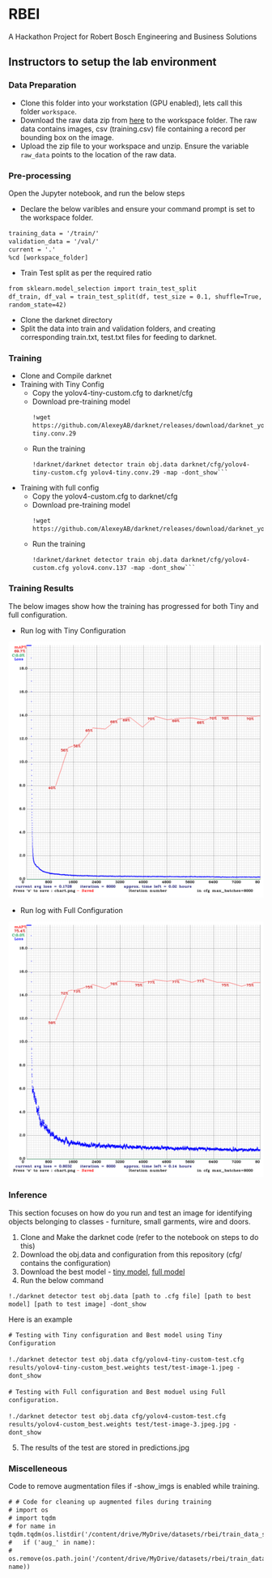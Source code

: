# RBEI

A Hackathon Project for Robert Bosch Engineering and Business Solutions

## Instructors to setup the lab environment

### Data Preparation

- Clone this folder into your workstation (GPU enabled), lets call this folder `workspace`. 
- Download the raw data zip from [here]() to the workspace folder. The raw data contains images, csv (training.csv) file containing a record per bounding box on the image. 
- Upload the zip file to your workspace and unzip. Ensure the variable `raw_data` points to the location of the raw data.

### Pre-processing

Open the Jupyter notebook, and run the below steps

- Declare the below varibles and ensure your command prompt is set to the workspace folder. 

```
training_data = '/train/'
validation_data = '/val/'
current = '.'
%cd [workspace_folder]
```
- Train Test split as per the required ratio
  
```
from sklearn.model_selection import train_test_split
df_train, df_val = train_test_split(df, test_size = 0.1, shuffle=True, random_state=42)
```
- Clone the darknet directory 
- Split the data into train and validation folders, and creating corresponding train.txt, test.txt files for feeding to darknet.

### Training

- Clone and Compile darknet
- Training with Tiny Config
  - Copy the yolov4-tiny-custom.cfg to darknet/cfg
  - Download pre-training model 
    ```
    !wget https://github.com/AlexeyAB/darknet/releases/download/darknet_yolo_v4_pre/yolov4-tiny.conv.29
    ```
  - Run the training
    ```
    !darknet/darknet detector train obj.data darknet/cfg/yolov4-tiny-custom.cfg yolov4-tiny.conv.29 -map -dont_show```
- Training with full config
  - Copy the yolov4-custom.cfg to darknet/cfg
  - Download pre-training model 
    ```
    !wget https://github.com/AlexeyAB/darknet/releases/download/darknet_yolo_v3_optimal/yolov4.conv.137
    ```
  - Run the training
    ```
    !darknet/darknet detector train obj.data darknet/cfg/yolov4-custom.cfg yolov4.conv.137 -map -dont_show```

### Training Results

The below images show how the training has progressed for both Tiny and full configuration. 

- Run log with Tiny Configuration

![Results](images/yolov4-tiny-custom.png)

- Run log with Full Configuration

![Results](images/yolov4-custom.png)


### Inference

This section focuses on how do you run and test an image for identifying objects belonging to classes - furniture, small garments, wire and doors. 

1. Clone and Make the darknet code (refer to the notebook on steps to do this)
2. Download the obj.data and configuration from this repository (cfg/ contains the configuration)
3. Download the best model - [tiny model](https://drive.google.com/file/d/100I1cdX6SQfucPZIHE9MdS1S9lxUrywU/view?usp=sharing), [full model](https://drive.google.com/file/d/19AdjTg3l4Ihwy3BaxtX5rcXAsZRKDg-B/view?usp=sharing)
4. Run the below command

```
!./darknet detector test obj.data [path to .cfg file] [path to best model] [path to test image] -dont_show
```
Here is an example

```
# Testing with Tiny configuration and Best model using Tiny Configuration

!./darknet detector test obj.data cfg/yolov4-tiny-custom-test.cfg results/yolov4-tiny-custom_best.weights test/test-image-1.jpeg -dont_show

# Testing with Full configuration and Best moduel using Full configuration.

!./darknet detector test obj.data cfg/yolov4-custom-test.cfg results/yolov4-custom_best.weights test/test-image-3.jpeg.jpg -dont_show

```

5. The results of the test are stored in predictions.jpg

### Miscelleneous

Code to remove augmentation files if -show_imgs is enabled while training. 

```
# # Code for cleaning up augmented files during training
# import os
# import tqdm
# for name in tqdm.tqdm(os.listdir('/content/drive/MyDrive/datasets/rbei/train_data_subsets/')):
#   if ('aug_' in name):
#     os.remove(os.path.join('/content/drive/MyDrive/datasets/rbei/train_data_subsets/', name))

```

